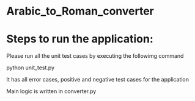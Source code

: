 # Arabic_to_Roman_converter

# Steps to run the application:

Please run all the unit test cases by executing the followimg command

python unit_test.py

It has all error cases, positive and negative test cases for the application

Main logic is written in converter.py

